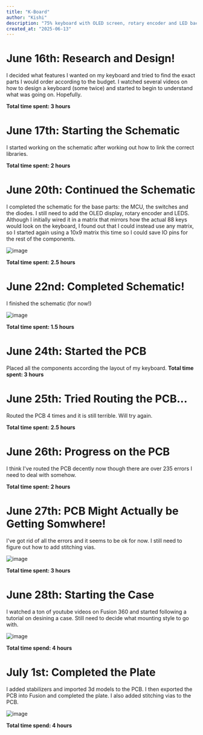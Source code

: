 ```yaml
---
title: "K-Board"
author: "Kishi"
description: "75% keyboard with OLED screen, rotary encoder and LED backlight"
created_at: "2025-06-13"
---
```


# June 16th: Research and Design!
I decided what features I wanted on my keyboard and tried to find the exact parts I would order according to the budget. I watched several videos on how to design a keyboard (some twice) and started to begin to understand what was going on. Hopefully.

**Total time spent: 3 hours**

# June 17th: Starting the Schematic
I started working on the schematic after working out how to link the correct libraries.

**Total time spent: 2 hours**

# June 20th: Continued the Schematic
I completed the schematic for the base parts: the MCU, the switches and the diodes. I still need to add the OLED display, rotary encoder and LEDS. Although I initially wired it in a matrix that mirrors how the actual 88 keys would look on the keyboard, I found out that I could instead use any matrix, so I started again using a 10x9 matrix this time so I could save IO pins for the rest of the components. 

![image](https://github.com/user-attachments/assets/979ae3a5-49a7-473f-ab2c-b8a24681c032)

**Total time spent: 2.5 hours**

# June 22nd: Completed Schematic!
I finished the schematic (for now!)

![image](https://github.com/user-attachments/assets/f0798686-4fe5-4447-8326-96139cb0b867)

**Total time spent: 1.5 hours**

# June 24th: Started the PCB
Placed all the components according the layout of my keyboard.
**Total time spent: 3 hours**

# June 25th: Tried Routing the PCB...
Routed the PCB 4 times and it is still terrible. Will try again.

**Total time spent: 2.5 hours**

# June 26th: Progress on the PCB
I think I've routed the PCB decently now though there are over 235 errors I need to deal with somehow.

**Total time spent: 2 hours**

# June 27th: PCB Might Actually be Getting Somwhere!
I've got rid of all the errors and it seems to be ok for now. I still need to figure out how to add stitching vias.

![image](https://github.com/user-attachments/assets/f3088e06-bd45-4857-a223-2714901143b8)

**Total time spent: 3 hours**

# June 28th: Starting the Case
I watched a ton of youtube videos on Fusion 360 and started following a tutorial on desining a case. Still need to decide what mounting style to go with.

![image](https://github.com/user-attachments/assets/0cb80e3f-f623-48cd-afde-8531f51a3c00)

**Total time spend: 4 hours**


# July 1st: Completed the Plate
I added stabilizers and imported 3d models to the PCB. I then exported the PCB into Fusion and completed the plate. I also added stitching vias to the PCB.

![image](https://github.com/user-attachments/assets/5afcfb5c-7208-421c-90b4-7acc53a6bbf7)

**Total time spend: 4 hours**
